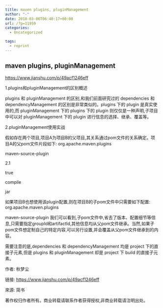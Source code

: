 ```yaml
---
title: maven plugins, pluginManagement
author: "-"
date: 2018-03-06T06:40:17+00:00
url: /?p=11959
categories:
  - Uncategorized

tags:
  - reprint
---
```

## maven plugins, pluginManagement
https://www.jianshu.com/p/49acf1246eff

1.plugins和pluginManagement的区别概述
  
plugins 和 pluginManagement 的区别,和我们前面研究过的 dependencies 和 dependencyManagement 的区别是非常类似的。plugins 下的 plugin 是真实使用的,而 pluginManagement 下的 plugins 下的 plugin 则仅仅是一种声明,子项目中可以对 pluginManagement 下的 plugin 进行信息的选择、继承、覆盖等。

2.pluginManagement使用实战
  
假如存在两个项目,项目A为项目B的父项目,其关系通过pom文件的关系确定。项目A的父pom文件片段如下: <pluginManagement> <plugins> <plugin> <groupId>org.apache.maven.plugins</groupId>

              
maven-source-plugin</artifactId>
              
<version>2.1</version>
              
<configuration>
                  
true</attach>
              
</configuration>
              
<executions>
                  
<execution> <phase>compile</phase> <goals>
                          
<goal>jar</goal>
                      
</goals>
                  
</execution>
              
</executions> </plugin> </plugins> </pluginManagement> 如果项目B也想使用该plugin配置,则在项目B的子pom文件中只需要如下配置:  <plugins> <plugin> <groupId>org.apache.maven.plugins</groupId>
          
maven-source-plugin</artifactId> </plugin> </plugins> 我们可以看到,子pom文件中,省去了版本、配置细节等信息,只需要指定groupId和artifactId,其他信息均从父pom文件继承。当然,如果子pom文件想定制自己的特定内容,可以另行设置,并会覆盖从父pom文件继承到的内容。 

需要注意的是,dependencies 和 dependencyManagement 均是 project 下的直接子元素,但是 plugins 和 pluginManagement 却是 project 下 build 的直接子元素。

作者: 秋梦尘
  
链接: https://www.jianshu.com/p/49acf1246eff
  
來源: 简书
  
著作权归作者所有。商业转载请联系作者获得授权,非商业转载请注明出处。